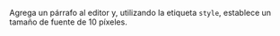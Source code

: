 Agrega un párrafo al editor y, utilizando la etiqueta `style`, establece un tamaño de fuente de 10 píxeles.
